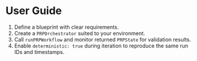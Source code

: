 # User Guide

1. Define a blueprint with clear requirements.
2. Create a `PRPOrchestrator` suited to your environment.
3. Call `runPRPWorkflow` and monitor returned `PRPState` for validation results.
4. Enable `deterministic: true` during iteration to reproduce the same run IDs and timestamps.
